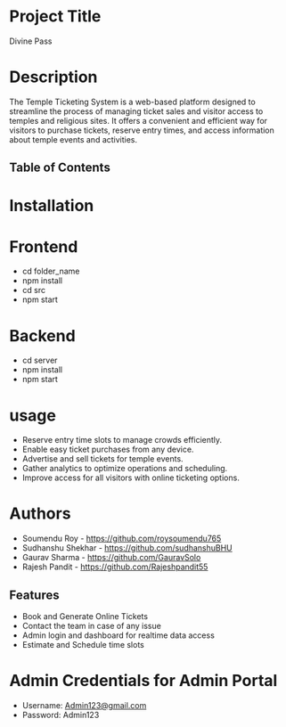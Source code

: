 # Project Title
Divine Pass

# Description
The Temple Ticketing System is a web-based platform designed to streamline the process of managing ticket sales and visitor access to temples and religious sites. It offers a convenient and efficient way for visitors to purchase tickets, reserve entry times, and access information about temple events and activities.

## Table of Contents

# Installation
# Frontend
- cd folder_name
- npm install
- cd src
- npm start

# Backend
- cd server
- npm install
- npm start

# usage
- Reserve entry time slots to manage crowds efficiently.
- Enable easy ticket purchases from any device.
- Advertise and sell tickets for temple events.
- Gather analytics to optimize operations and scheduling.
- Improve access for all visitors with online ticketing options.

# Authors
- Soumendu Roy - https://github.com/roysoumendu765
- Sudhanshu Shekhar - https://github.com/sudhanshuBHU
- Gaurav Sharma - https://github.com/GauravSolo
- Rajesh Pandit - https://github.com/Rajeshpandit55

## Features
- Book and Generate Online Tickets
- Contact the team in case of any issue
- Admin login and dashboard for realtime data access
- Estimate and Schedule time slots

# Admin Credentials for Admin Portal
- Username: Admin123@gmail.com
- Password: Admin123